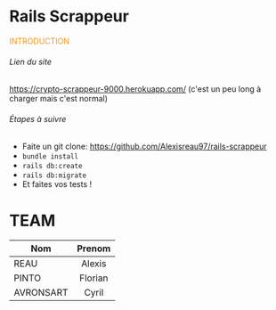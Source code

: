 # Rails Scrappeur

<p style="color:#f7931a;>SALUT</p>

# INTRODUCTION

###### Lien du site

https://crypto-scrappeur-9000.herokuapp.com/
(c'est un peu long à charger mais c'est normal)

###### Étapes à suivre

* Faite un git clone: https://github.com/Alexisreau97/rails-scrappeur
* `bundle install`
* `rails db:create`
* `rails db:migrate`
* Et faites vos tests !

# TEAM

| Nom      | Prenom        |
| -------- |:-------------:|
| REAU     | Alexis        |
| PINTO    | Florian       |
| AVRONSART    | Cyril       |
